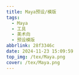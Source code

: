 ```yaml
---
title: Maya预设/模版
tags:
  - Maya
  - 工具
  - 美术向
  - 预设模版
abbrlink: 28f3346c
date: 2024-11-23 15:09:59
top_img: /tex/Maya.png
cover: /tex/Maya.png
---
```


